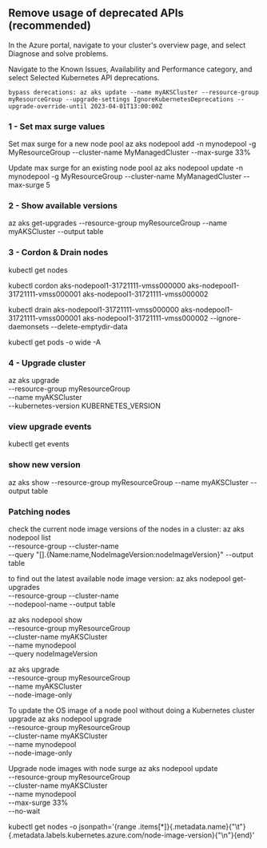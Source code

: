 
## Remove usage of deprecated APIs (recommended)
In the Azure portal, navigate to your cluster's overview page, and select Diagnose and solve problems.

Navigate to the Known Issues, Availability and Performance category, and select Selected Kubernetes API deprecations.

```
bypass derecations: az aks update --name myAKSCluster --resource-group myResourceGroup --upgrade-settings IgnoreKubernetesDeprecations --upgrade-override-until 2023-04-01T13:00:00Z
```

### 1 - Set max surge values
Set max surge for a new node pool
az aks nodepool add -n mynodepool -g MyResourceGroup --cluster-name MyManagedCluster --max-surge 33%

Update max surge for an existing node pool 
az aks nodepool update -n mynodepool -g MyResourceGroup --cluster-name MyManagedCluster --max-surge 5

### 2 - Show available versions
 az aks get-upgrades --resource-group myResourceGroup --name myAKSCluster --output table

### 3 - Cordon & Drain nodes
kubectl get nodes

kubectl cordon aks-nodepool1-31721111-vmss000000 aks-nodepool1-31721111-vmss000001 aks-nodepool1-31721111-vmss000002

kubectl drain aks-nodepool1-31721111-vmss000000 aks-nodepool1-31721111-vmss000001 aks-nodepool1-31721111-vmss000002 --ignore-daemonsets --delete-emptydir-data

kubectl get pods -o wide -A

### 4 - Upgrade cluster

az aks upgrade \
    --resource-group myResourceGroup \
    --name myAKSCluster \
    --kubernetes-version KUBERNETES_VERSION

### view upgrade events
kubectl get events

### show new version
az aks show --resource-group myResourceGroup --name myAKSCluster --output table

### Patching nodes

check the current node image versions of the nodes in a cluster:
az aks nodepool list \
   --resource-group <ResourceGroupName> --cluster-name <AKSClusterName> \
   --query "[].{Name:name,NodeImageVersion:nodeImageVersion}" --output table

to find out the latest available node image version:
az aks nodepool get-upgrades \
   --resource-group <ResourceGroupName> --cluster-name <AKSClusterName> \
   --nodepool-name <NodePoolName> --output table

az aks nodepool show \
    --resource-group myResourceGroup \
    --cluster-name myAKSCluster \
    --name mynodepool \
    --query nodeImageVersion

az aks upgrade \
    --resource-group myResourceGroup \
    --name myAKSCluster \
    --node-image-only

To update the OS image of a node pool without doing a Kubernetes cluster upgrade
az aks nodepool upgrade \
    --resource-group myResourceGroup \
    --cluster-name myAKSCluster \
    --name mynodepool \
    --node-image-only

Upgrade node images with node surge
az aks nodepool update \
    --resource-group myResourceGroup \
    --cluster-name myAKSCluster \
    --name mynodepool \
    --max-surge 33% \
    --no-wait

kubectl get nodes -o jsonpath='{range .items[*]}{.metadata.name}{"\t"}{.metadata.labels.kubernetes\.azure\.com\/node-image-version}{"\n"}{end}'

